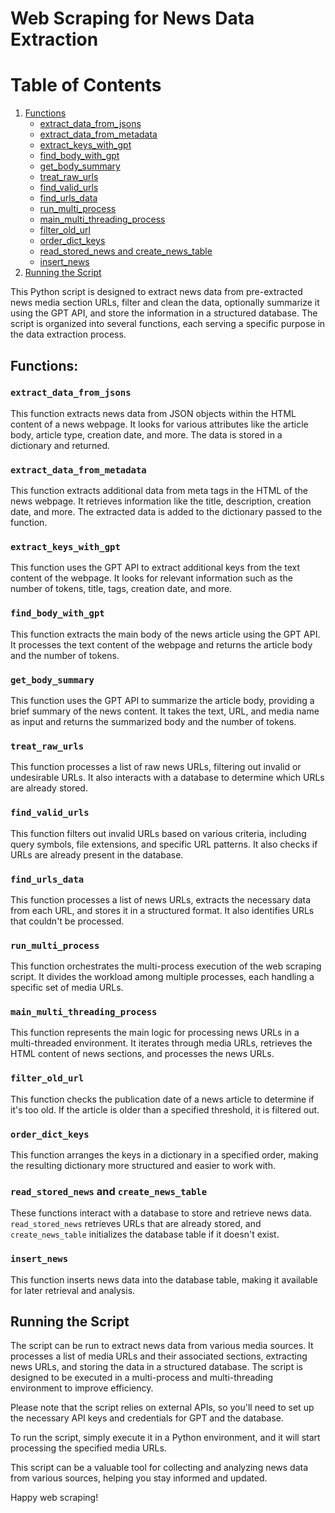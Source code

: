 # Web Scraping for News Data Extraction

# Table of Contents

1. [Functions](#functions)
   - [extract_data_from_jsons](#extract_data_from_jsons)
   - [extract_data_from_metadata](#extract_data_from_metadata)
   - [extract_keys_with_gpt](#extract_keys_with_gpt)
   - [find_body_with_gpt](#find_body_with_gpt)
   - [get_body_summary](#get_body_summary)
   - [treat_raw_urls](#treat_raw_urls)
   - [find_valid_urls](#find_valid_urls)
   - [find_urls_data](#find_urls_data)
   - [run_multi_process](#run_multi_process)
   - [main_multi_threading_process](#main_multi_threading_process)
   - [filter_old_url](#filter_old_url)
   - [order_dict_keys](#order_dict_keys)
   - [read_stored_news and create_news_table](#read_stored_news-and-create_news_table)
   - [insert_news](#insert_news)
2. [Running the Script](#running-the-script)

This Python script is designed to extract news data from pre-extracted news media section URLs, filter and clean the data, optionally summarize it using the GPT API, and store the information in a structured database. The script is organized into several functions, each serving a specific purpose in the data extraction process.

## Functions:

### `extract_data_from_jsons`

This function extracts news data from JSON objects within the HTML content of a news webpage. It looks for various attributes like the article body, article type, creation date, and more. The data is stored in a dictionary and returned.

### `extract_data_from_metadata`

This function extracts additional data from meta tags in the HTML of the news webpage. It retrieves information like the title, description, creation date, and more. The extracted data is added to the dictionary passed to the function.

### `extract_keys_with_gpt`

This function uses the GPT API to extract additional keys from the text content of the webpage. It looks for relevant information such as the number of tokens, title, tags, creation date, and more.

### `find_body_with_gpt`

This function extracts the main body of the news article using the GPT API. It processes the text content of the webpage and returns the article body and the number of tokens.

### `get_body_summary`

This function uses the GPT API to summarize the article body, providing a brief summary of the news content. It takes the text, URL, and media name as input and returns the summarized body and the number of tokens.

### `treat_raw_urls`

This function processes a list of raw news URLs, filtering out invalid or undesirable URLs. It also interacts with a database to determine which URLs are already stored.

### `find_valid_urls`

This function filters out invalid URLs based on various criteria, including query symbols, file extensions, and specific URL patterns. It also checks if URLs are already present in the database.

### `find_urls_data`

This function processes a list of news URLs, extracts the necessary data from each URL, and stores it in a structured format. It also identifies URLs that couldn't be processed.

### `run_multi_process`

This function orchestrates the multi-process execution of the web scraping script. It divides the workload among multiple processes, each handling a specific set of media URLs.

### `main_multi_threading_process`

This function represents the main logic for processing news URLs in a multi-threaded environment. It iterates through media URLs, retrieves the HTML content of news sections, and processes the news URLs.

### `filter_old_url`

This function checks the publication date of a news article to determine if it's too old. If the article is older than a specified threshold, it is filtered out.

### `order_dict_keys`

This function arranges the keys in a dictionary in a specified order, making the resulting dictionary more structured and easier to work with.

### `read_stored_news` and `create_news_table`

These functions interact with a database to store and retrieve news data. `read_stored_news` retrieves URLs that are already stored, and `create_news_table` initializes the database table if it doesn't exist.

### `insert_news`

This function inserts news data into the database table, making it available for later retrieval and analysis.

## Running the Script

The script can be run to extract news data from various media sources. It processes a list of media URLs and their associated sections, extracting news URLs, and storing the data in a structured database. The script is designed to be executed in a multi-process and multi-threading environment to improve efficiency.

Please note that the script relies on external APIs, so you'll need to set up the necessary API keys and credentials for GPT and the database.

To run the script, simply execute it in a Python environment, and it will start processing the specified media URLs.

This script can be a valuable tool for collecting and analyzing news data from various sources, helping you stay informed and updated.

Happy web scraping!
